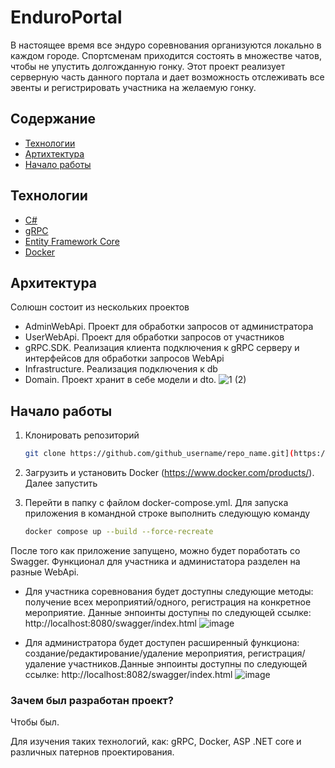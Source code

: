 # EnduroPortal
В настоящее время все эндуро соревнования организуются локально в каждом городе. Спортсменам приходится состоять в множестве чатов, чтобы не упустить долгожданную гонку. Этот проект реализует серверную часть данного портала и дает возможность отслеживать все эвенты и регистрировать участника на желаемую гонку.
## Содержание
- [Технологии](#технологии)
- [Артихтектура](#архитектура)
- [Начало работы](#начало-работы)

## Технологии
- [C#](https://learn.microsoft.com/ru-ru/dotnet/csharp/)
- [gRPC](https://grpc.io/)
- [Entity Framework Core](https://learn.microsoft.com/ru-ru/ef/core/)
- [Docker](https://www.docker.com/)

## Архитектура
Солюшн состоит из нескольких проектов
- AdminWebApi. Проект для обработки запросов от администратора
- UserWebApi. Проект для обработки запросов от участников
- gRPC.SDK. Реализация клиента подключения к gRPC серверу и интерфейсов для обработки запросов WebApi
- Infrastructure. Реализация подключения к db
- Domain. Проект хранит в себе модели и dto.
![1 (2)](https://github.com/user-attachments/assets/d11ad804-5c1c-4d8d-87d7-f4ea84c8a7b7)

## Начало работы
1. Клонировать репозиторий
   ```sh
   git clone https://github.com/github_username/repo_name.git](https://github.com/agalatonov/EnduroPortal
   ```
2. Загрузить и установить Docker (https://www.docker.com/products/). Далее запустить

3. Перейти в папку с файлом docker-compose.yml. Для запуска приложения в командной строке выполнить следующую команду
   ```sh
   docker compose up --build --force-recreate
   ```

После того как приложение запущено, можно будет поработать со Swagger. Функционал для участника и администатора разделен на разные WebApi.
  - Для участника соревнования будет доступны следующие методы: получение всех мероприятий/одного, регистрация на конкретное мероприятие. Данные энпоинты доступны по следующей ссылке: http://localhost:8080/swagger/index.html
![image](https://github.com/user-attachments/assets/302975f4-5cb6-4d7b-8dfe-9305b8b3770a)


  - Для администратора будет доступен расширенный функциона: создание/редактирование/удаление мероприятия, регистрация/удаление участников.Данные энпоинты доступны по следующей ссылке: http://localhost:8082/swagger/index.html
![image](https://github.com/user-attachments/assets/26f9f7f9-5cd1-47c2-b4f8-e5494eaf1afa)


### Зачем был разработан проект?
Чтобы был.

Для изучения таких технологий, как: gRPC, Docker, ASP .NET core и различных патернов проектирования.

